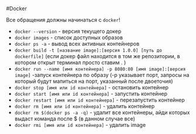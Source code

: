 #Docker 

Все обращения должны начинаться с `docker`!

- `docker --version` - версия текущего докер
- `docker images` - список доступных образов
- `docker ps -a` - вывод всех активных контейнеров
- `docker build -t [название image]:[версия 1.0.0] [путь до dockerfile]` (если докер файл находится в том же репозитории, в котором открыт терминал просто ставим . )
- `docker run --name [имя контейнера] -p 8080:80 [имя image]:[версия image]` -запуск контейнера по образу (-p указывает порт, запросы на который будут мапиться на порт, указанный после двоеточия)
- `docker stop [имя или id контейнера]` - остановить контейнер
- `docker start [имя или id контейнера]` - запустить контейнер 
- `docker restart [имя или id контейнера]` - перезапустить контейнер
- `docker rm [имя или id контейнера]` - удалить контейнер
- `docker rm $(docker ps -a -q)` - удалит все контейнеры, айди которых выдаст команда после $ (в данном случае все)
- `docker rmi [имя или id контейнера]` - удалить image
